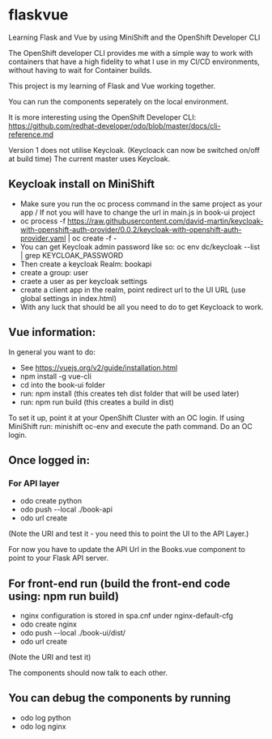 # flaskvue
Learning Flask and Vue by using MiniShift and the OpenShift Developer CLI

The OpenShift developer CLI provides me with a simple way to work with containers that have a high fidelity to what I use in my CI/CD environments, without having to wait for Container builds.

This project is my learning of Flask and Vue working together.

You can run the components seperately on the local environment.

It is more interesting using the OpenShift Developer CLI: https://github.com/redhat-developer/odo/blob/master/docs/cli-reference.md

Version 1 does not utilise Keycloak. (Keycloack can now be switched on/off at build time)
The current master uses Keycloak.
## Keycloak install on MiniShift
* Make sure you run the oc process command in the same project as your app / If not you will have to change the url in main.js in book-ui project
* oc process -f https://raw.githubusercontent.com/david-martin/keycloak-with-openshift-auth-provider/0.0.2/keycloak-with-openshift-auth-provider.yaml | oc create -f -
* You can get Keycloak admin password like so: oc env dc/keycloak --list | grep KEYCLOAK_PASSWORD
* Then create a keycloak Realm: bookapi
* create a group: user
* craete a user as per keycloak settings
* create a client app in the realm, point redirect url to the UI URL (use global settings in index.html)
* With any luck that should be all you need to do to get Keycloack to work.

## Vue information:
In general you want to do:
* See https://vuejs.org/v2/guide/installation.html
* npm install -g vue-cli
* cd into the book-ui folder
* run: npm install  (this creates teh dist folder that will be used later)
* run: npm run build (this creates a build in dist)

To set it up, point it at your OpenShift Cluster with an OC login.
If using MiniShift run: minishift oc-env and execute the path command.
Do an OC login.

## Once logged in:
### For API layer
* odo create python
* odo push --local ./book-api
* odo url create

(Note the URI and test it - you need this to point the UI to the API Layer.)

For now you have to update the API Url in the Books.vue component to point to your Flask API server.

## For front-end run (build the front-end code using: npm run build)
* nginx configuration is stored in spa.cnf under nginx-default-cfg 
* odo create nginx
* odo push --local ./book-ui/dist/
* odo url create

(Note the URI and test it)

The components should now talk to each other.

## You can debug the components by running
* odo log python
* odo log nginx
